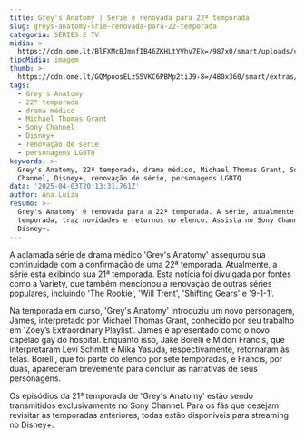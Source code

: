 ```yaml
---
title: Grey's Anatomy | Série é renovada para 22ª temporada
slug: greys-anatomy-srie-renovada-para-22-temporada
categoria: SÉRIES E TV
midia: >-
  https://cdn.ome.lt/BlFXMcBJmnfIB46ZKHLtYVhv7Ek=/987x0/smart/uploads/conteudo/fotos/Untitled_design_55.png
tipoMidia: imagem
thumb: >-
  https://cdn.ome.lt/GQMpoosELzS5VKC6PBMp2tiJ9-8=/480x360/smart/extras/conteudos/Greys-Anatomy-season-21.jpg
tags:
  - Grey's Anatomy
  - 22ª temporada
  - drama médico
  - Michael Thomas Grant
  - Sony Channel
  - Disney+
  - renovação de série
  - personagens LGBTQ
keywords: >-
  Grey's Anatomy, 22ª temporada, drama médico, Michael Thomas Grant, Sony
  Channel, Disney+, renovação de série, personagens LGBTQ
data: '2025-04-03T20:13:31.761Z'
author: Ana Luiza
resumo: >-
  Grey's Anatomy' é renovada para a 22ª temporada. A série, atualmente na 21ª
  temporada, traz novidades e retornos no elenco. Assista no Sony Channel e
  Disney+.
---
```


A aclamada série de drama médico 'Grey's Anatomy' assegurou sua continuidade com a confirmação de uma 22ª temporada. Atualmente, a série está exibindo sua 21ª temporada. Esta notícia foi divulgada por fontes como a Variety, que também mencionou a renovação de outras séries populares, incluindo 'The Rookie', 'Will Trent', 'Shifting Gears' e '9-1-1'.

Na temporada em curso, 'Grey's Anatomy' introduziu um novo personagem, James, interpretado por Michael Thomas Grant, conhecido por seu trabalho em 'Zoey’s Extraordinary Playlist'. James é apresentado como o novo capelão gay do hospital. Enquanto isso, Jake Borelli e Midori Francis, que interpretaram Levi Schmitt e Mika Yasuda, respectivamente, retornaram às telas. Borelli, que foi parte do elenco por sete temporadas, e Francis, por duas, apareceram brevemente para concluir as narrativas de seus personagens.

Os episódios da 21ª temporada de 'Grey's Anatomy' estão sendo transmitidos exclusivamente no Sony Channel. Para os fãs que desejam revisitar as temporadas anteriores, todas estão disponíveis para streaming no Disney+.
